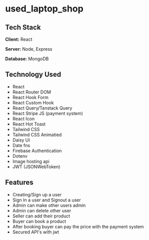 ﻿# used_laptop_shop


## Tech Stack

**Client:** React

**Server:** Node, Express

**Database:** MongoDB


## Technology Used

- React
- React Router DOM
- React Hook Form
- React Custom Hook 
- React Query/Tanstack Query 
- React Stripe JS (payment system)
- React Icon
- React Hot Toast
- Tailwind CSS
- Tailwind CSS Animatied
- Daisy UI
- Date fns
- Firebase Authentication
- Dotenv
- Image hosting api
- JWT (JSONWebToken)


## Features
- Creating/Sign up a user
- Sign In a user and Signout a user
- Admin can make other users admin 
- Admin can delete other user
- Seller can add their product 
- Buyer can book a product
- After booking buyer can pay the price with the payment system
- Secured API's with jwt



